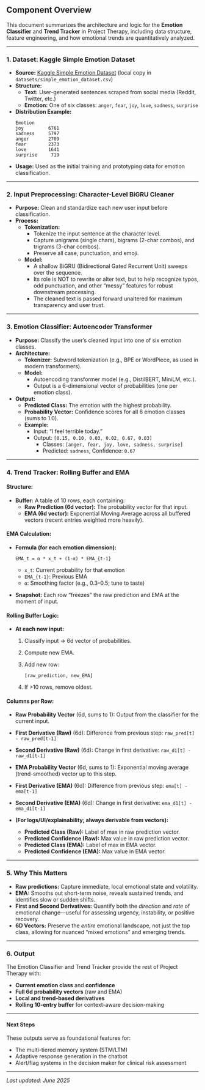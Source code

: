 ## Component Overview

This document summarizes the architecture and logic for the **Emotion Classifier** and **Trend Tracker** in Project Therapy, including data structure, feature engineering, and how emotional trends are quantitatively analyzed.

---

### 1. Dataset: Kaggle Simple Emotion Dataset

* **Source:** [Kaggle Simple Emotion Dataset](https://www.kaggle.com/datasets) (local copy in `datasets/simple_emotion_dataset.csv`)
* **Structure:**
  * **Text:** User-generated sentences scraped from social media (Reddit, Twitter, etc.)
  * **Emotion:** One of six classes: `anger`, `fear`, `joy`, `love`, `sadness`, `surprise`
* **Distribution Example:**
  ```
  Emotion
  joy         6761
  sadness     5797
  anger       2709
  fear        2373
  love        1641
  surprise     719
  ```
* **Usage:** Used as the initial training and prototyping data for emotion classification.

---

### 2. Input Preprocessing: Character-Level BiGRU Cleaner

* **Purpose:** Clean and standardize each new user input before classification.
* **Process:**
  * **Tokenization:**
    * Tokenize the input sentence at the character level.
    * Capture unigrams (single chars), bigrams (2-char combos), and trigrams (3-char combos).
    * Preserve all case, punctuation, and emoji.
  * **Model:**
    * A shallow BiGRU (Bidirectional Gated Recurrent Unit) sweeps over the sequence.
    * Its role is NOT to rewrite or alter text, but to help recognize typos, odd punctuation, and other “messy” features for robust downstream processing.
    * The cleaned text is passed forward unaltered for maximum transparency and user trust.

---

### 3. Emotion Classifier: Autoencoder Transformer

* **Purpose:** Classify the user’s cleaned input into one of six emotion classes.
* **Architecture:**
  * **Tokenizer:** Subword tokenization (e.g., BPE or WordPiece, as used in modern transformers).
  * **Model:**
    * Autoencoding transformer model (e.g., DistilBERT, MiniLM, etc.).
    * Output is a 6-dimensional vector of probabilities (one per emotion class).
* **Output:**
  * **Predicted Class:** The emotion with the highest probability.
  * **Probability Vector:** Confidence scores for all 6 emotion classes (sums to 1.0).
  * **Example:**
    * Input: “I feel terrible today.”
    * Output: `[0.15, 0.10, 0.03, 0.02, 0.67, 0.03]`
      * Classes: `[anger, fear, joy, love, sadness, surprise]`
      * Predicted: `sadness`, Confidence: `0.67`

---

### 4. Trend Tracker: Rolling Buffer and EMA

#### **Structure:**

* **Buffer:** A table of 10 rows, each containing:
  * **Raw Prediction (6d vector):** The probability vector for that input.
  * **EMA (6d vector):** Exponential Moving Average across all buffered vectors (recent entries weighted more heavily).

#### **EMA Calculation:**

* **Formula (for each emotion dimension):**

  ```
  EMA_t = α * x_t + (1-α) * EMA_{t-1}
  ```

  * `x_t`: Current probability for that emotion
  * `EMA_{t-1}`: Previous EMA
  * `α`: Smoothing factor (e.g., 0.3–0.5; tune to taste)
* **Snapshot:** Each row “freezes” the raw prediction and EMA at the moment of input.

#### **Rolling Buffer Logic:**

* **At each new input:**
  1. Classify input → 6d vector of probabilities.
  2. Compute new EMA.
  3. Add new row:

     `[raw_prediction, new_EMA]`
  4. If >10 rows, remove oldest.

#### **Columns per Row:**

* **Raw Probability Vector** (6d, sums to 1): Output from the classifier for the current input.
* **First Derivative (Raw)** (6d): Difference from previous step: `raw_pred[t] - raw_pred[t-1]`
* **Second Derivative (Raw)** (6d): Change in first derivative: `raw_d1[t] - raw_d1[t-1]`
* **EMA Probability Vector** (6d, sums to 1): Exponential moving average (trend-smoothed) vector up to this step.
* **First Derivative (EMA)** (6d): Difference from previous step: `ema[t] - ema[t-1]`
* **Second Derivative (EMA)** (6d): Change in first derivative: `ema_d1[t] - ema_d1[t-1]`
* **(For logs/UI/explainability; always derivable from vectors):**

  * **Predicted Class (Raw):** Label of max in raw prediction vector.
  * **Predicted Confidence (Raw):** Max value in raw prediction vector.
  * **Predicted Class (EMA):** Label of max in EMA vector.
  * **Predicted Confidence (EMA):** Max value in EMA vector.

---

### 5. Why This Matters

* **Raw predictions:** Capture immediate, local emotional state and volatility.
* **EMA:** Smooths out short-term noise, reveals sustained trends, and identifies slow or sudden shifts.
* **First and Second Derivatives:** Quantify both the *direction* and *rate* of emotional change—useful for assessing urgency, instability, or positive recovery.
* **6D Vectors:** Preserve the *entire* emotional landscape, not just the top class, allowing for nuanced “mixed emotions” and emerging trends.

---

### 6. Output

The Emotion Classifier and Trend Tracker provide the rest of Project Therapy with:

* **Current emotion class** and **confidence**
* **Full 6d probability vectors** (raw and EMA)
* **Local and trend-based derivatives**
* **Rolling 10-entry buffer** for context-aware decision-making

---

#### Next Steps

These outputs serve as foundational features for:

* The multi-tiered memory system (STM/LTM)
* Adaptive response generation in the chatbot
* Alert/flag systems in the decision maker for clinical risk assessment

---

*Last updated: June 2025*
